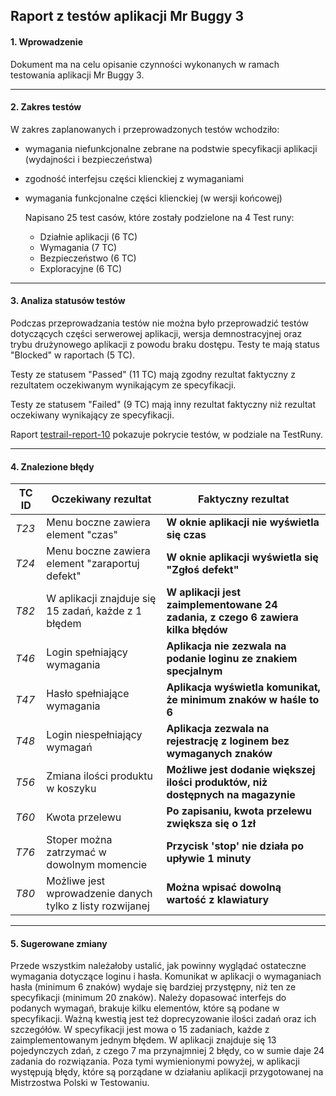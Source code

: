 ## Raport z testów aplikacji Mr Buggy 3

#### 1. Wprowadzenie 

  Dokument ma na celu opisanie czynności wykonanych w ramach testowania aplikacji Mr Buggy 3.
  
---  

#### 2. Zakres testów

W zakres zaplanowanych i przeprowadzonych testów wchodziło:
   
  - wymagania niefunkcjonalne zebrane na podstwie specyfikacji aplikacji (wydajności i bezpieczeństwa)
  - zgodność interfejsu  części klienckiej z wymaganiami
  - wymagania funkcjonalne części klienckiej (w wersji końcowej)

    Napisano 25 test casów, które zostały podzielone na 4 Test runy:
    - Działnie aplikacji (6 TC)
    - Wymagania (7 TC)
    - Bezpieczeństwo (6 TC)
    - Exploracyjne (6 TC)

---  
    
####  3. Analiza statusów testów
 
Podczas przeprowadzania testów nie można było przeprowadzić testów dotyczących części serwerowej aplikacji, wersja demnostracyjnej oraz trybu drużynowego aplikacji z powodu braku dostępu. Testy te mają status "Blocked" w raportach (5 TC).
  
Testy ze statusem "Passed" (11 TC) mają zgodny rezultat faktyczny z rezultatem oczekiwanym wynikającym ze specyfikacji.
   
Testy ze statusem "Failed" (9 TC) mają inny rezultat faktyczny niż rezultat oczekiwany wynikający ze specyfikacji.
    
Raport [testrail-report-10](https://github.com/aleksandram13/MrBuggy3/blob/69feecd440595f21148a394d9b3c41022cd6b164/06_Raportowanie/testrail-report-10.pdf) pokazuje pokrycie testów, w podziale na TestRuny.


---
    
####  4. Znalezione błędy
 
 
 TC ID | Oczekiwany rezultat | Faktyczny rezultat
--- | --- | ---
*T23* | Menu boczne zawiera element "czas" | **W oknie aplikacji nie wyświetla się czas**
*T24* | Menu boczne zawiera element "zaraportuj defekt" | **W oknie aplikacji wyświetla się "Zgłoś defekt"**
*T82* | W aplikacji znajduje się 15 zadań, każde z 1 błędem | **W aplikacji jest zaimplementowane 24 zadania, z czego 6 zawiera kilka błędów**
*T46* | Login spełniający wymagania | **Aplikacja nie zezwala na podanie loginu ze znakiem specjalnym**
*T47* | Hasło spełniające wymagania | **Aplikacja wyświetla komunikat, że minimum znaków w haśle to 6**
*T48* | Login niespełniający wymagań | **Aplikacja zezwala na rejestrację z loginem bez wymaganych znaków**
*T56* | Zmiana ilości produktu w koszyku | **Możliwe jest dodanie większej ilości produktów, niż dostępnych na magazynie**
*T60* | Kwota przelewu | **Po zapisaniu, kwota przelewu zwiększa się o 1zł**
*T76* | Stoper można zatrzymać w dowolnym momencie | **Przycisk 'stop' nie działa po upływie 1 minuty**
*T80* | Możliwe jest wprowadzenie danych tylko z listy rozwijanej | **Można wpisać dowolną wartość z klawiatury**


---
    
#### 5. Sugerowane zmiany
Przede wszystkim należałoby ustalić, jak powinny wyglądać ostateczne wymagania dotyczące loginu i hasła. Komunikat w aplikacji o wymaganiach hasła (minimum 6 znaków) wydaje się bardziej przystępny, niż ten ze specyfikacji (minimum 20 znaków). Należy dopasować interfejs do podanych wymagań, brakuje kilku elementów, które są podane w specyfikacji. Ważną kwestią jest też doprecyzowanie ilości zadań oraz ich szczegółów. W specyfikacji jest mowa o 15 zadaniach, każde z zaimplementowanym jednym błędem. W aplikacji znajduje się 13 pojedynczych zdań, z czego 7 ma przynajmniej 2 błędy, co w sumie daje 24 zadania do rozwiązania. 
Poza tymi wymienionymi powyżej, w aplikacji występują błędy, które są porządane w działaniu aplikacji przygotowanej na Mistrzostwa Polski w Testowaniu.
